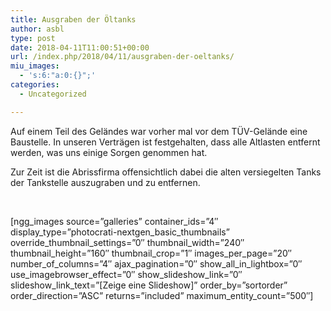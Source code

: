 ```yaml
---
title: Ausgraben der Öltanks
author: asbl
type: post
date: 2018-04-11T11:00:51+00:00
url: /index.php/2018/04/11/ausgraben-der-oeltanks/
miu_images:
  - 's:6:"a:0:{}";'
categories:
  - Uncategorized

---
```

Auf einem Teil des Geländes war vorher mal vor dem TÜV-Gelände eine Baustelle. In unseren Verträgen ist festgehalten, dass alle Altlasten entfernt werden, was uns einige Sorgen genommen hat.

Zur Zeit ist die Abrissfirma offensichtlich dabei die alten versiegelten Tanks der Tankstelle auszugraben und zu entfernen.

&nbsp;

[ngg\_images source=&#8221;galleries&#8221; container\_ids=&#8221;4&#8243; display\_type=&#8221;photocrati-nextgen\_basic\_thumbnails&#8221; override\_thumbnail\_settings=&#8221;0&#8243; thumbnail\_width=&#8221;240&#8243; thumbnail\_height=&#8221;160&#8243; thumbnail\_crop=&#8221;1&#8243; images\_per\_page=&#8221;20&#8243; number\_of\_columns=&#8221;4&#8243; ajax\_pagination=&#8221;0&#8243; show\_all\_in\_lightbox=&#8221;0&#8243; use\_imagebrowser\_effect=&#8221;0&#8243; show\_slideshow\_link=&#8221;0&#8243; slideshow\_link\_text=&#8221;[Zeige eine Slideshow]&#8221; order\_by=&#8221;sortorder&#8221; order\_direction=&#8221;ASC&#8221; returns=&#8221;included&#8221; maximum\_entity\_count=&#8221;500&#8243;]